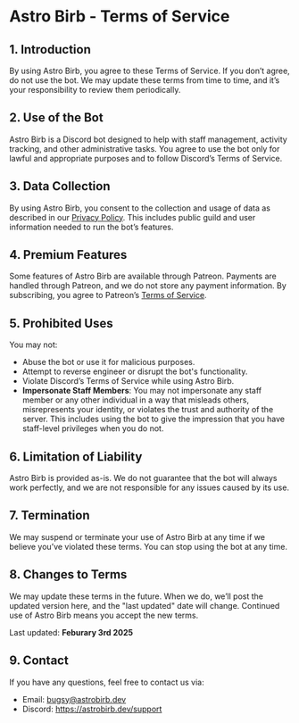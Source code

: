 # Astro Birb - Terms of Service

## 1. Introduction  
By using Astro Birb, you agree to these Terms of Service. If you don’t agree, do not use the bot. We may update these terms from time to time, and it’s your responsibility to review them periodically.

## 2. Use of the Bot  
Astro Birb is a Discord bot designed to help with staff management, activity tracking, and other administrative tasks. You agree to use the bot only for lawful and appropriate purposes and to follow Discord’s Terms of Service.

## 3. Data Collection  
By using Astro Birb, you consent to the collection and usage of data as described in our [Privacy Policy](#). This includes public guild and user information needed to run the bot’s features.

## 4. Premium Features  
Some features of Astro Birb are available through Patreon. Payments are handled through Patreon, and we do not store any payment information. By subscribing, you agree to Patreon’s [Terms of Service](https://www.patreon.com/policy).

## 5. Prohibited Uses  
You may not:
- Abuse the bot or use it for malicious purposes.
- Attempt to reverse engineer or disrupt the bot's functionality.
- Violate Discord’s Terms of Service while using Astro Birb.
- **Impersonate Staff Members**: You may not impersonate any staff member or any other individual in a way that misleads others, misrepresents your identity, or violates the trust and authority of the server. This includes using the bot to give the impression that you have staff-level privileges when you do not.

## 6. Limitation of Liability  
Astro Birb is provided as-is. We do not guarantee that the bot will always work perfectly, and we are not responsible for any issues caused by its use.

## 7. Termination  
We may suspend or terminate your use of Astro Birb at any time if we believe you’ve violated these terms. You can stop using the bot at any time.

## 8. Changes to Terms  
We may update these terms in the future. When we do, we’ll post the updated version here, and the "last updated" date will change. Continued use of Astro Birb means you accept the new terms.

Last updated: **Feburary 3rd 2025**

## 9. Contact  
If you have any questions, feel free to contact us via:

- Email: bugsy@astrobirb.dev
- Discord: https://astrobirb.dev/support
